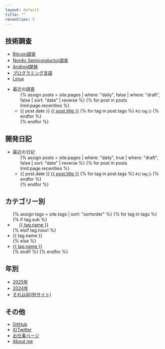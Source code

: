 ```yaml
---
layout: default
title: ""
recentlies: 5
---
```


## 技術調査

* [Bitcoin調査](bitcoin/index.md)
* [Nordic Semiconductor調査](nrf/index.md)
* [Android開発](android/index.md)
* [プログラミング言語](langs/index.md)
* [Linux](linux/index.md)

<ul>
  <li>最近の調査
    <ul>
{% assign posts = site.pages | where: "daily", false | where: "draft", false | sort: "date" | reverse %}
{% for post in posts limit:page.recentlies %}
      <li>
        {{ post.date }} <a href="{{ post.url | relative_url }}">{{ post.title }}</a>
          {% for tag in post.tags %}
            <small><span>#{{ tag }}</span></small>
          {% endfor %}
      </li>
{% endfor %}
    </ul>
  </li>
</ul>

## 開発日記

<ul>
  <li>最近の日記
    <ul>
{% assign posts = site.pages | where: "daily", true | where: "draft", false | sort: "date" | reverse %}
{% for post in posts limit:page.recentlies %}
      <li>
        {{ post.date }} <a href="{{ post.url | relative_url }}">{{ post.title }}</a>
          {% for tag in post.tags %}
            <small><span>#{{ tag }}</span></small>
          {% endfor %}
      </li>
{% endfor %}
    </ul>
  </li>
</ul>

## カテゴリー別

<ul>
  {% assign tags = site.tags | sort: "sortorder" %}
  {% for tag in tags %}
    {% if tag.sub %}
      <li style="padding-left: 20px;"><a href="{{ tag.url | relative_url }}">{{ tag.name }}</a></li>
    {% elsif tag.nourl %}
      <li>{{ tag.name }}</li>
    {% else %}
      <li><a href="{{ tag.url | relative_url }}">{{ tag.name }}</a></li>
    {% endif %}
  {% endfor %}
</ul>

## 年別

* [2025年](2025/index.md)
* [2024年](2024/index.md)
* [それ以前(別サイト)](https://hiro99ma.blogspot.com/)

## その他

* [GitHub](https://github.com/hirokuma)
* [X/Twitter](https://x.com/hiro99ma)
* [お仕事ページ](https://hirokuma.work)
* [About me](aboutme.md)
